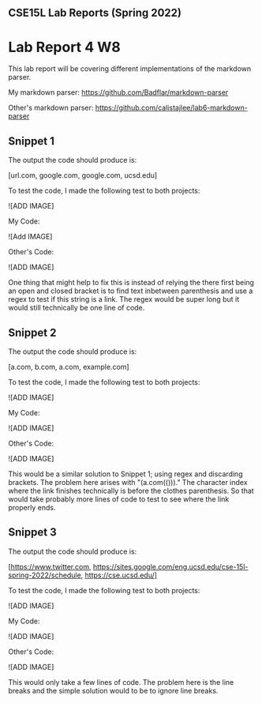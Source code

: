 ## CSE15L Lab Reports (Spring 2022)

# Lab Report 4 W8
This lab report will be covering different implementations of the markdown parser.

My markdown parser: https://github.com/Badflar/markdown-parser

Other's markdown parser: https://github.com/calistajlee/lab6-markdown-parser

## Snippet 1

The output the code should produce is:

[url.com, google.com, google.com, ucsd.edu]

To test the code, I made the following test to both projects:

![ADD IMAGE]

My Code:

![Add IMAGE]

Other's Code:

![ADD IMAGE]

One thing that might help to fix this is instead of relying the there first being an open and closed bracket is to find text inbetween parenthesis and use a regex to test if this string is a link. The regex would be super long but it would still technically be one line of code.

## Snippet 2

The output the code should produce is:

[a.com, b.com, a.com, example.com]

To test the code, I made the following test to both projects:

![ADD IMAGE] 

My Code:

![ADD IMAGE]

Other's Code:

![ADD IMAGE]

This would be a similar solution to Snippet 1; using regex and discarding brackets. The problem here arises with "(a.com(()))." The character index where the link finishes technically is before the clothes parenthesis. So that would take probably more lines of code to test to see where the link properly ends.

## Snippet 3

The output the code should produce is:

[https://www.twitter.com, https://sites.google.com/eng.ucsd.edu/cse-15l-spring-2022/schedule, https://cse.ucsd.edu/] 

To test the code, I made the following test to both projects: 

![ADD IMAGE]

My Code:

![ADD IMAGE]

Other's Code:

![ADD IMAGE]

This would only take a few lines of code. The problem here is the line breaks and the simple solution would to be to ignore line breaks. 